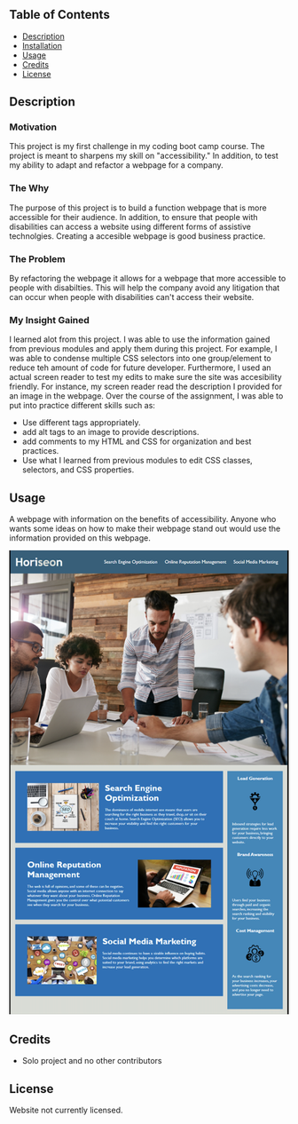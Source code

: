 # <landing-page>
  
## Table of Contents
  - [Description](#description)
  - [Installation](#installation)
  - [Usage](#usage)
  - [Credits](#credits)
  - [License](#license)
  
## Description

  ### Motivation 
This project is my first challenge in my coding boot camp course. The project is meant  to sharpens my skill on "accessibility." In addition, to test my ability to adapt and refactor a webpage for a company. 
  ### The Why
The purpose of this project is to build a function webpage that is more accessible for their audience. In addition, to ensure that people with disabilities can access a website using different forms of assistive technolgies. Creating a accesible webpage is good business practice.
  ### The Problem
 By refactoring the webpage it allows for a webpage that more accessible to people with disabilties. This will help the company avoid any litigation that can occur when people with disabilities can't access their website.
  ### My Insight Gained
 I learned alot from this project. I was able to use the information gained from previous modules and apply them during this project. For example, I was able to condense multiple CSS selectors into one group/element to reduce teh amount of code for future developer. Furthermore, I used an actual screen reader to test my edits to make sure the site was accesibility friendly. For instance, my screen reader read the description I provided for an image in the webpage. Over the course of the assignment, I was able to put into practice different skills such as:
  - Use different <html> tags appropriately.
  - add alt tags to an image to provide descriptions.
  - add comments to my HTML and CSS for organization and best practices.
  - Use what I learned from previous modules to edit CSS classes, selectors, and CSS properties.


  ## Usage
  
  A webpage with information on the benefits of accessibility. Anyone who wants some ideas on how to make their webpage stand out would use the information provided on this webpage.
  
![ScreenShot](/assets/images/horiseon-frontpage.png)
  
   ## Credits
  - Solo project and no other contributors
  
  ## License 
 Website not currently licensed. 
